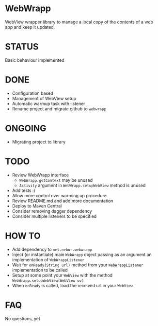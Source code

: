 WebWrapp
========
WebView wrapper library to manage a local copy of the contents of a web app and keep it updated.

STATUS
======
Basic behaviour implemented

DONE
====
- Configuration based
- Management of WebView setup
- Automatic warmup task with listener
- Rename project and migrate github to `webwrapp`

ONGOING
=======
- Migrating project to library

TODO
====
- Review WebWrapp interface
  - `WebWrapp.getContext` may be unused
  - `Activity` argument in `WebWrapp.setupWebView` method is unused
- Add tests :)
- Allow more control over warming up procedure
- Review README.md and add more documentation
- Deploy to Maven Central
- Consider removing dagger dependency
- Consider multiple listeners to be specified

HOW TO
======
- Add dependency to `net.nebur.webwrapp`
- Inject (or instantiate) main `WebWrapp` object passing as an argument an implementation of `WebWrappListener`
- Wait for `onReady(String url)` method from your `WebWrappListener` implementation to be called
- Setup at some point your `WebView` with the method `WebWrapp.setupWebView(WebView wv)`
- When `onReady` is called, load the received url in your `WebView`

FAQ
===
No questions, yet

